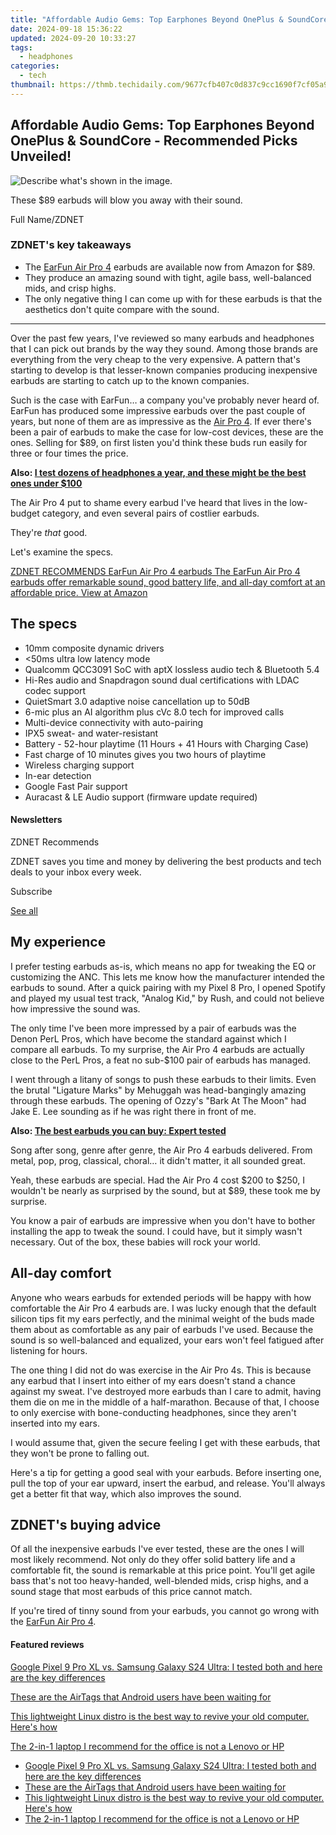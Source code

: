 ```yaml
---
title: "Affordable Audio Gems: Top Earphones Beyond OnePlus & SoundCore - Recommended Picks Unveiled!"
date: 2024-09-18 15:36:22
updated: 2024-09-20 10:33:27
tags:
  - headphones
categories:
  - tech
thumbnail: https://thmb.techidaily.com/9677cfb407c0d837c9cc1690f7cf05a933d33e50ff1cbdb69343ac2f08c37cb1.jpg
---
```


## Affordable Audio Gems: Top Earphones Beyond OnePlus & SoundCore - Recommended Picks Unveiled!

![Describe what's shown in the image.](https://www.zdnet.com/a/img/resize/19ca401268b97273c01164960c88a661c6c58855/2024/08/06/f9978243-2b3f-421a-a6cc-78fa71568526/airpro4hero.jpg?auto=webp&width=1280)

These $89 earbuds will blow you away with their sound.

Full Name/ZDNET

### ZDNET's key takeaways

* The [EarFun Air Pro 4](https://buy.geni.us/Proxy.ashx?TSID=368250&GR%5FURL=https%3A%2F%2Fwww.amazon.com%2FEarFun-Canceling-Snapdragon-Bluetooth-Detection%2Fdp%2FB0D5M9SH1X%3Ftag%3Dzd-buy-button-20%26ascsubtag%3D%5F%5FCOM%5FCLICK%5FID%5F%5F%7Ca545f4c5-5b86-4e65-9243-2f241ef28963%7Cdtp&dtb=1) earbuds are available now from Amazon for $89.
* They produce an amazing sound with tight, agile bass, well-balanced mids, and crisp highs.
* The only negative thing I can come up with for these earbuds is that the aesthetics don't quite compare with the sound.

---

Over the past few years, I've reviewed so many earbuds and headphones that I can pick out brands by the way they sound. Among those brands are everything from the very cheap to the very expensive. A pattern that's starting to develop is that lesser-known companies producing inexpensive earbuds are starting to catch up to the known companies.

Such is the case with EarFun… a company you've probably never heard of. EarFun has produced some impressive earbuds over the past couple of years, but none of them are as impressive as the [Air Pro 4](https://buy.geni.us/Proxy.ashx?TSID=368250&GR%5FURL=https%3A%2F%2Fwww.amazon.com%2FEarFun-Canceling-Snapdragon-Bluetooth-Detection%2Fdp%2FB0D5M9SH1X%3Ftag%3Dzd-buy-button-20%26ascsubtag%3D%5F%5FCOM%5FCLICK%5FID%5F%5F%7Ca545f4c5-5b86-4e65-9243-2f241ef28963%7Cdtp&dtb=1). If ever there's been a pair of earbuds to make the case for low-cost devices, these are the ones. Selling for $89, on first listen you'd think these buds run easily for three or four times the price.

**Also: [I test dozens of headphones a year, and these might be the best ones under $100](https://www.zdnet.com/article/i-test-dozens-of-headphones-a-year-and-these-might-be-the-best-ones-under-100/)**

The Air Pro 4 put to shame every earbud I've heard that lives in the low-budget category, and even several pairs of costlier earbuds.

They're _that_ good.

Let's examine the specs.

[ZDNET RECOMMENDS EarFun Air Pro 4 earbuds The EarFun Air Pro 4 earbuds offer remarkable sound, good battery life, and all-day comfort at an affordable price. View at Amazon](https://buy.geni.us/Proxy.ashx?TSID=368250&GR%5FURL=https%3A%2F%2Fwww.amazon.com%2FEarFun-Canceling-Snapdragon-Bluetooth-Detection%2Fdp%2FB0D5M9SH1X%3Ftag%3Dzd-buy-button-20%26ascsubtag%3D%5F%5FCOM%5FCLICK%5FID%5F%5F%7Ca545f4c5-5b86-4e65-9243-2f241ef28963%7Cdtp&dtb=1)

## The specs

* 10mm composite dynamic drivers
* <50ms ultra low latency mode
* Qualcomm QCC3091 SoC with aptX lossless audio tech & Bluetooth 5.4
* Hi-Res audio and Snapdragon sound dual certifications with LDAC codec support
* QuietSmart 3.0 adaptive noise cancellation up to 50dB
* 6-mic plus an AI algorithm plus cVc 8.0 tech for improved calls
* Multi-device connectivity with auto-pairing
* IPX5 sweat- and water-resistant
* Battery - 52-hour playtime (11 Hours + 41 Hours with Charging Case)
* Fast charge of 10 minutes gives you two hours of playtime
* Wireless charging support
* In-ear detection
* Google Fast Pair support
* Auracast & LE Audio support (firmware update required)

#### Newsletters

ZDNET Recommends

ZDNET saves you time and money by delivering the best products and tech deals to your inbox every week.

 Subscribe

[See all](https://www.zdnet.com/newsletters/)

## My experience

I prefer testing earbuds as-is, which means no app for tweaking the EQ or customizing the ANC. This lets me know how the manufacturer intended the earbuds to sound. After a quick pairing with my Pixel 8 Pro, I opened Spotify and played my usual test track, "Analog Kid," by Rush, and could not believe how impressive the sound was.

The only time I've been more impressed by a pair of earbuds was the Denon PerL Pros, which have become the standard against which I compare all earbuds. To my surprise, the Air Pro 4 earbuds are actually close to the PerL Pros, a feat no sub-$100 pair of earbuds has managed.

I went through a litany of songs to push these earbuds to their limits. Even the brutal "Ligature Marks" by Mehuggah was head-bangingly amazing through these earbuds. The opening of Ozzy's "Bark At The Moon" had Jake E. Lee sounding as if he was right there in front of me.

**Also: [The best earbuds you can buy: Expert tested](https://www.zdnet.com/article/best-earbuds/)**

Song after song, genre after genre, the Air Pro 4 earbuds delivered. From metal, pop, prog, classical, choral… it didn't matter, it all sounded great.

Yeah, these earbuds are special. Had the Air Pro 4 cost $200 to $250, I wouldn't be nearly as surprised by the sound, but at $89, these took me by surprise.

You know a pair of earbuds are impressive when you don't have to bother installing the app to tweak the sound. I could have, but it simply wasn't necessary. Out of the box, these babies will rock your world. 

## All-day comfort

Anyone who wears earbuds for extended periods will be happy with how comfortable the Air Pro 4 earbuds are. I was lucky enough that the default silicon tips fit my ears perfectly, and the minimal weight of the buds made them about as comfortable as any pair of earbuds I've used. Because the sound is so well-balanced and equalized, your ears won't feel fatigued after listening for hours.

The one thing I did not do was exercise in the Air Pro 4s. This is because any earbud that I insert into either of my ears doesn't stand a chance against my sweat. I've destroyed more earbuds than I care to admit, having them die on me in the middle of a half-marathon. Because of that, I choose to only exercise with bone-conducting headphones, since they aren't inserted into my ears.

I would assume that, given the secure feeling I get with these earbuds, that they won't be prone to falling out.

Here's a tip for getting a good seal with your earbuds. Before inserting one, pull the top of your ear upward, insert the earbud, and release. You'll always get a better fit that way, which also improves the sound.

## ZDNET's buying advice

Of all the inexpensive earbuds I've ever tested, these are the ones I will most likely recommend. Not only do they offer solid battery life and a comfortable fit, the sound is remarkable at this price point. You'll get agile bass that's not too heavy-handed, well-blended mids, crisp highs, and a sound stage that most earbuds of this price cannot match.

If you're tired of tinny sound from your earbuds, you cannot go wrong with the [EarFun Air Pro 4](https://buy.geni.us/Proxy.ashx?TSID=368250&GR%5FURL=https%3A%2F%2Fwww.amazon.com%2FEarFun-Canceling-Snapdragon-Bluetooth-Detection%2Fdp%2FB0D5M9SH1X%3Ftag%3Dzd-buy-button-20%26ascsubtag%3D%5F%5FCOM%5FCLICK%5FID%5F%5F%7Ca545f4c5-5b86-4e65-9243-2f241ef28963%7Cdtp&dtb=1).

#### Featured reviews

[Google Pixel 9 Pro XL vs. Samsung Galaxy S24 Ultra: I tested both and here are the key differences](https://www.zdnet.com/article/google-pixel-9-pro-xl-vs-samsung-galaxy-s24-ultra/ "Google Pixel 9 Pro XL vs. Samsung Galaxy S24 Ultra: I tested both and here are the key differences")

[These are the AirTags that Android users have been waiting for](https://www.zdnet.com/article/these-are-the-airtags-that-android-users-have-been-waiting-for/ "These are the AirTags that Android users have been waiting for")

[This lightweight Linux distro is the best way to revive your old computer. Here's how](https://www.zdnet.com/article/this-lightweight-linux-distro-is-the-best-way-to-revive-your-old-computer-heres-how/ "This lightweight Linux distro is the best way to revive your old computer. Here's how")

[The 2-in-1 laptop I recommend for the office is not a Lenovo or HP](https://www.zdnet.com/article/one-of-the-most-versatile-2-in-1-laptops-ive-tested-is-not-a-lenovo-or-hp/ "The 2-in-1 laptop I recommend for the office is not a Lenovo or HP")

* [Google Pixel 9 Pro XL vs. Samsung Galaxy S24 Ultra: I tested both and here are the key differences](https://www.zdnet.com/article/google-pixel-9-pro-xl-vs-samsung-galaxy-s24-ultra/ "Google Pixel 9 Pro XL vs. Samsung Galaxy S24 Ultra: I tested both and here are the key differences")
* [These are the AirTags that Android users have been waiting for](https://www.zdnet.com/article/these-are-the-airtags-that-android-users-have-been-waiting-for/ "These are the AirTags that Android users have been waiting for")
* [This lightweight Linux distro is the best way to revive your old computer. Here's how](https://www.zdnet.com/article/this-lightweight-linux-distro-is-the-best-way-to-revive-your-old-computer-heres-how/ "This lightweight Linux distro is the best way to revive your old computer. Here's how")
* [The 2-in-1 laptop I recommend for the office is not a Lenovo or HP](https://www.zdnet.com/article/one-of-the-most-versatile-2-in-1-laptops-ive-tested-is-not-a-lenovo-or-hp/ "The 2-in-1 laptop I recommend for the office is not a Lenovo or HP")

<ins class="adsbygoogle"
     style="display:block"
     data-ad-format="autorelaxed"
     data-ad-client="ca-pub-7571918770474297"
     data-ad-slot="1223367746"></ins>



<ins class="adsbygoogle"
     style="display:block"
     data-ad-client="ca-pub-7571918770474297"
     data-ad-slot="8358498916"
     data-ad-format="auto"
     data-full-width-responsive="true"></ins>
